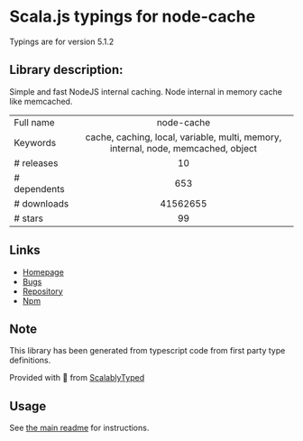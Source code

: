 
# Scala.js typings for node-cache

Typings are for version 5.1.2

## Library description:
Simple and fast NodeJS internal caching. Node internal in memory cache like memcached.

|                    |                 |
| ------------------ | :-------------: |
| Full name          | node-cache |
| Keywords           | cache, caching, local, variable, multi, memory, internal, node, memcached, object |
| # releases         | 10 |
| # dependents       | 653 |
| # downloads        | 41562655 |
| # stars            | 99 |

## Links
- [Homepage](https://github.com/node-cache/node-cache)
- [Bugs](https://github.com/node-cache/node-cache/issues)
- [Repository](https://github.com/node-cache/node-cache)
- [Npm](https://www.npmjs.com/package/node-cache)
    


## Note
This library has been generated from typescript code from first party type definitions.

Provided with :purple_heart: from [ScalablyTyped](https://github.com/oyvindberg/ScalablyTyped)

## Usage
See [the main readme](../../readme.md) for instructions.


